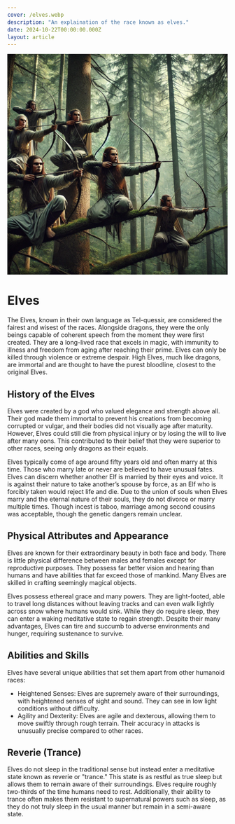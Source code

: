 ```yaml
---
cover: /elves.webp
description: "An explaination of the race known as elves."
date: 2024-10-22T00:00:00.000Z
layout: article
---
```


![elves.webp](/elves.webp)

# Elves

The Elves, known in their own language as Tel-quessir, are considered the fairest and wisest of the races. Alongside dragons, they were the only beings capable of coherent speech from the moment they were first created. They are a long-lived race that excels in magic, with immunity to illness and freedom from aging after reaching their prime. Elves can only be killed through violence or extreme despair. High Elves, much like dragons, are immortal and are thought to have the purest bloodline, closest to the original Elves.

## History of the Elves

Elves were created by a god who valued elegance and strength above all. Their god made them immortal to prevent his creations from becoming corrupted or vulgar, and their bodies did not visually age after maturity. However, Elves could still die from physical injury or by losing the will to live after many eons. This contributed to their belief that they were superior to other races, seeing only dragons as their equals.

Elves typically come of age around fifty years old and often marry at this time. Those who marry late or never are believed to have unusual fates. Elves can discern whether another Elf is married by their eyes and voice. It is against their nature to take another’s spouse by force, as an Elf who is forcibly taken would reject life and die. Due to the union of souls when Elves marry and the eternal nature of their souls, they do not divorce or marry multiple times. Though incest is taboo, marriage among second cousins was acceptable, though the genetic dangers remain unclear.

## Physical Attributes and Appearance

Elves are known for their extraordinary beauty in both face and body. There is little physical difference between males and females except for reproductive purposes. They possess far better vision and hearing than humans and have abilities that far exceed those of mankind. Many Elves are skilled in crafting seemingly magical objects.

Elves possess ethereal grace and many powers. They are light-footed, able to travel long distances without leaving tracks and can even walk lightly across snow where humans would sink. While they do require sleep, they can enter a waking meditative state to regain strength. Despite their many advantages, Elves can tire and succumb to adverse environments and hunger, requiring sustenance to survive.

## Abilities and Skills

Elves have several unique abilities that set them apart from other humanoid races:

- Heightened Senses: Elves are supremely aware of their surroundings, with heightened senses of sight and sound. They can see in low light conditions without difficulty.
- Agility and Dexterity: Elves are agile and dexterous, allowing them to move swiftly through rough terrain. Their accuracy in attacks is unusually precise compared to other races.

## Reverie (Trance)

Elves do not sleep in the traditional sense but instead enter a meditative state known as reverie or "trance." This state is as restful as true sleep but allows them to remain aware of their surroundings. Elves require roughly two-thirds of the time humans need to rest. Additionally, their ability to trance often makes them resistant to supernatural powers such as sleep, as they do not truly sleep in the usual manner but remain in a semi-aware state.
